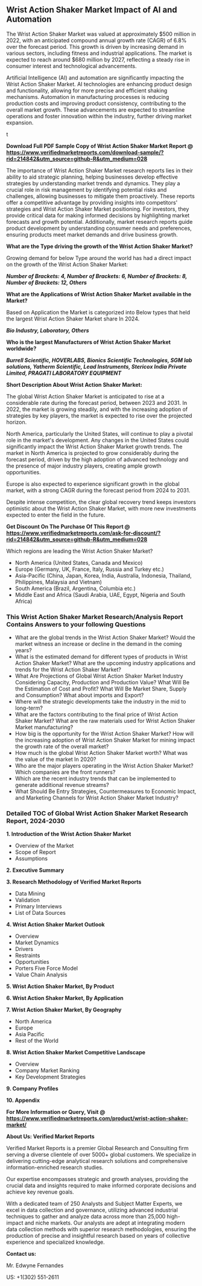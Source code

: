 <h2>Wrist Action Shaker Market Impact of AI and Automation</h2><p>The Wrist Action Shaker Market was valued at approximately $500 million in 2022, with an anticipated compound annual growth rate (CAGR) of 6.8% over the forecast period. This growth is driven by increasing demand in various sectors, including fitness and industrial applications. The market is expected to reach around $680 million by 2027, reflecting a steady rise in consumer interest and technological advancements.</p><p>Artificial Intelligence (AI) and automation are significantly impacting the Wrist Action Shaker Market. AI technologies are enhancing product design and functionality, allowing for more precise and efficient shaking mechanisms. Automation in manufacturing processes is reducing production costs and improving product consistency, contributing to the overall market growth. These advancements are expected to streamline operations and foster innovation within the industry, further driving market expansion.</p>t</p><p id="" class=""><strong>Download Full PDF Sample Copy of Wrist Action Shaker Market Report @ <a href="https://www.verifiedmarketreports.com/download-sample/?rid=214842&utm_source=github-R&utm_medium=028" target="_blank">https://www.verifiedmarketreports.com/download-sample/?rid=214842&utm_source=github-R&utm_medium=028</a></strong></p><p>The importance of&nbsp;Wrist Action Shaker Market research reports lies in their ability to aid strategic planning, helping businesses develop effective strategies by understanding market trends and dynamics. They play a crucial role in risk management by identifying potential risks and challenges, allowing businesses to mitigate them proactively. These reports offer a competitive advantage by providing insights into competitors' strategies and Wrist Action Shaker Market positioning. For investors, they provide critical data for making informed decisions by highlighting market forecasts and growth potential. Additionally, market research reports guide product development by understanding consumer needs and preferences, ensuring products meet market demands and drive business growth.</p><p><strong>What are the&nbsp;Type driving the growth of the Wrist Action Shaker Market?</strong></p><p id="" class="">Growing demand for below Type around the world has had a direct impact on the growth of the Wrist Action Shaker Market:</p><em><strong>Number of Brackets: 4, Number of Brackets: 6, Number of Brackets: 8, Number of Brackets: 12, Others</strong></em></p><strong>What are the&nbsp;Applications&nbsp;of Wrist Action Shaker Market available in the Market?</strong></p><p id="" class="">Based on Application the Market is categorized into Below types that held the largest Wrist Action Shaker Market share In 2024.</p><em><strong>Bio Industry, Laboratory, Others</strong></em></p><strong>Who is the largest Manufacturers of Wrist Action Shaker Market worldwide?</strong></p><p><em><strong>Burrell Scientific, HOVERLABS, Bionics Scientific Technologies, SGM lab solutions, Yatherm Scientific, Lead Instruments, Stericox India Private Limited, PRAGATI LABORATORY EQUIPMENT</strong></em></p><p id="" class=""><strong>Short Description About Wrist Action Shaker Market:</strong></p><p>The global Wrist Action Shaker Market is anticipated to rise at a considerable rate during the forecast period, between 2023 and 2031. In 2022, the market is growing steadily, and with the increasing adoption of strategies by key players, the market is expected to rise over the projected horizon.</p><p>North America, particularly the United States, will continue to play a pivotal role in the market's development. Any changes in the United States could significantly impact the Wrist Action Shaker Market growth trends. The market in North America is projected to grow considerably during the forecast period, driven by the high adoption of advanced technology and the presence of major industry players, creating ample growth opportunities.</p><p>Europe is also expected to experience significant growth in the global market, with a strong CAGR during the forecast period from 2024 to 2031.</p><p>Despite intense competition, the clear global recovery trend keeps investors optimistic about the Wrist Action Shaker Market, with more new investments expected to enter the field in the future.</p><p id="" class=""><strong>Get Discount On The Purchase Of This Report @ <a href="https://www.verifiedmarketreports.com/ask-for-discount/?rid=214842&utm_source=github-R&utm_medium=028" target="_blank">https://www.verifiedmarketreports.com/ask-for-discount/?rid=214842&utm_source=github-R&utm_medium=028</a></strong></p>Which regions are leading the Wrist Action Shaker Market?</p><ul><li>North America (United States, Canada and Mexico)</li><li>Europe (Germany, UK, France, Italy, Russia and Turkey etc.)</li><li>Asia-Pacific (China, Japan, Korea, India, Australia, Indonesia, Thailand, Philippines, Malaysia and Vietnam)</li><li>South America (Brazil, Argentina, Columbia etc.)</li><li>Middle East and Africa (Saudi Arabia, UAE, Egypt, Nigeria and South Africa)</li></ul><h3 id="" class="">This Wrist Action Shaker Market Research/Analysis Report Contains Answers to your following Questions</h3><ul><li>What are the global trends in the Wrist Action Shaker Market? Would the market witness an increase or decline in the demand in the coming years?</li><li>What is the estimated demand for different types of products in Wrist Action Shaker Market? What are the upcoming industry applications and trends for the Wrist Action Shaker Market?</li><li>What Are Projections of Global Wrist Action Shaker Market Industry Considering Capacity, Production and Production Value? What Will Be the Estimation of Cost and Profit? What Will Be Market Share, Supply and Consumption? What about imports and Export?</li><li>Where will the strategic developments take the industry in the mid to long-term?</li><li>What are the factors contributing to the final price of Wrist Action Shaker Market? What are the raw materials used for Wrist Action Shaker Market manufacturing?</li><li>How big is the opportunity for the Wrist Action Shaker Market? How will the increasing adoption of Wrist Action Shaker Market for mining impact the growth rate of the overall market?</li><li>How much is the global Wrist Action Shaker Market worth? What was the value of the market In 2020?</li><li>Who are the major players operating in the Wrist Action Shaker Market? Which companies are the front runners?</li><li>Which are the recent industry trends that can be implemented to generate additional revenue streams?</li><li>What Should Be Entry Strategies, Countermeasures to Economic Impact, and Marketing Channels for Wrist Action Shaker Market Industry?</li></ul><h3 id="" class="">Detailed TOC of Global Wrist Action Shaker Market Research Report, 2024-2030</h3><p id="" class=""><strong>1. Introduction of the Wrist Action Shaker Market</strong></p><ul><li>Overview of the Market</li><li>Scope of Report</li><li>Assumptions</li></ul><p id="" class=""><strong>2. Executive Summary</strong></p><p id="" class=""><strong>3. Research Methodology of Verified Market Reports</strong></p><ul><li>Data Mining</li><li>Validation</li><li>Primary Interviews</li><li>List of Data Sources</li></ul><p id="" class=""><strong>4. Wrist Action Shaker Market Outlook</strong></p><ul><li>Overview</li><li>Market Dynamics</li><li>Drivers</li><li>Restraints</li><li>Opportunities</li><li>Porters Five Force Model</li><li>Value Chain Analysis</li></ul><p id="" class=""><strong>5. Wrist Action Shaker Market, By Product</strong></p><p id="" class=""><strong>6. Wrist Action Shaker Market, By Application</strong></p><p id="" class=""><strong>7. Wrist Action Shaker Market, By Geography</strong></p><ul><li>North America</li><li>Europe</li><li>Asia Pacific</li><li>Rest of the World</li></ul><p id="" class=""><strong>8. Wrist Action Shaker Market Competitive Landscape</strong></p><ul><li>Overview</li><li>Company Market Ranking</li><li>Key Development Strategies</li></ul><p id="" class=""><strong>9. Company Profiles</strong></p><p id="" class=""><strong>10. Appendix</strong></p><p id="" class=""><strong>For More Information or Query, Visit @ <a href="https://www.verifiedmarketreports.com/product/wrist-action-shaker-market/" target="_blank">https://www.verifiedmarketreports.com/product/wrist-action-shaker-market/</a></strong></p><p id="" class=""><strong>About Us: Verified Market Reports</strong></p><p id="" class="">Verified Market Reports is a premier Global Research and Consulting firm serving a diverse clientele of over 5000+ global customers. We specialize in delivering cutting-edge analytical research solutions and comprehensive information-enriched research studies.</p><p id="" class="">Our expertise encompasses strategic and growth analyses, providing the crucial data and insights required to make informed corporate decisions and achieve key revenue goals.</p><p id="" class="">With a dedicated team of 250 Analysts and Subject Matter Experts, we excel in data collection and governance, utilizing advanced industrial techniques to gather and analyze data across more than 25,000 high-impact and niche markets. Our analysts are adept at integrating modern data collection methods with superior research methodologies, ensuring the production of precise and insightful research based on years of collective experience and specialized knowledge.</p><p id="" class=""><strong>Contact us:</strong></p><p id="" class="">Mr. Edwyne Fernandes</p><p id="" class="">US: +1(302) 551-2611</p>